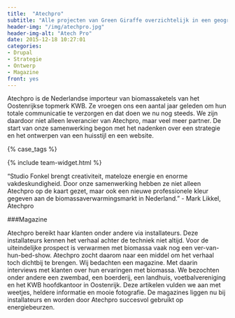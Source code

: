 ```yaml
---
title:  "Atechpro"
subtitle: "Alle projecten van Green Giraffe overzichtelijk in een geografische kaart"
header-img: "/img/atechpro.jpg"
header-img-alt: "Atech Pro"
date: 2015-12-18 10:27:01
categories: 
- Drupal 
- Strategie
- Ontwerp
- Magazine
front: yes
---
```


Atechpro is de Nederlandse importeur van biomassaketels van het Oostenrijkse topmerk KWB. Ze vroegen ons een aantal jaar geleden om hun totale communicatie te verzorgen en dat doen we nu nog steeds. We zijn daardoor niet alleen leverancier van Atechpro, maar veel meer partner. De start van onze samenwerking begon met het nadenken over een strategie en het ontwerpen van een huisstijl en een website.

{% case_tags %}

{% include team-widget.html %}

“Studio Fonkel brengt creativiteit, mateloze energie en enorme vakdeskundigheid. Door onze samenwerking hebben ze niet alleen Atechpro op de kaart gezet, maar ook een nieuwe professionele kleur gegeven aan de biomassaverwarmingsmarkt in Nederland.” - Mark Likkel, Atechpro

###Magazine

Atechpro bereikt haar klanten onder andere via installateurs. Deze installateurs kennen het verhaal achter de techniek niet altijd. Voor de uiteindelijke prospect is verwarmen met biomassa vaak nog een ver-van-hun-bed-show. Atechpro zocht daarom naar een middel om het verhaal toch dichtbij te brengen. Wij bedachten een magazine. Met daarin interviews met klanten over hun ervaringen met biomassa. We bezochten onder andere een zwembad, een boerderij, een landhuis, voetbalvereniging en het KWB hoofdkantoor in Oostenrijk. Deze artikelen vulden we aan met weetjes, heldere informatie en mooie fotografie. De magazines liggen nu bij installateurs en worden door Atechpro succesvol gebruikt op energiebeurzen.
